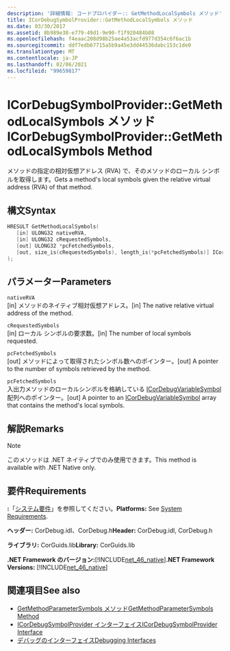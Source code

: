 ```yaml
---
description: '詳細情報: コードプロバイダー:: GetMethodLocalSymbols メソッド'
title: ICorDebugSymbolProvider::GetMethodLocalSymbols メソッド
ms.date: 03/30/2017
ms.assetid: 8b989e38-e779-49d1-9e90-f1f920484b08
ms.openlocfilehash: f4eaac208d98b25ae4a53acfd977d354c6f6ac1b
ms.sourcegitcommit: ddf7edb67715a5b9a45e3dd44536dabc153c1de0
ms.translationtype: MT
ms.contentlocale: ja-JP
ms.lasthandoff: 02/06/2021
ms.locfileid: "99659817"
---
```

# <a name="icordebugsymbolprovidergetmethodlocalsymbols-method"></a><span data-ttu-id="62ade-103">ICorDebugSymbolProvider::GetMethodLocalSymbols メソッド</span><span class="sxs-lookup"><span data-stu-id="62ade-103">ICorDebugSymbolProvider::GetMethodLocalSymbols Method</span></span>

<span data-ttu-id="62ade-104">メソッドの指定の相対仮想アドレス (RVA) で、そのメソッドのローカル シンボルを取得します。</span><span class="sxs-lookup"><span data-stu-id="62ade-104">Gets a method's local symbols given the relative virtual address (RVA) of that method.</span></span>  
  
## <a name="syntax"></a><span data-ttu-id="62ade-105">構文</span><span class="sxs-lookup"><span data-stu-id="62ade-105">Syntax</span></span>  
  
```cpp  
HRESULT GetMethodLocalSymbols(  
   [in] ULONG32 nativeRVA,  
   [in] ULONG32 cRequestedSymbols,  
   [out] ULONG32 *pcFetchedSymbols,  
   [out, size_is(cRequestedSymbols), length_is(*pcFetchedSymbols)] ICorDebugVariableSymbol *pSymbols[]  
);  
```  
  
## <a name="parameters"></a><span data-ttu-id="62ade-106">パラメーター</span><span class="sxs-lookup"><span data-stu-id="62ade-106">Parameters</span></span>  

 `nativeRVA`  
 <span data-ttu-id="62ade-107">[in] メソッドのネイティブ相対仮想アドレス。</span><span class="sxs-lookup"><span data-stu-id="62ade-107">[in] The native relative virtual address of the method.</span></span>  
  
 `cRequestedSymbols`  
 <span data-ttu-id="62ade-108">[in] ローカル シンボルの要求数。</span><span class="sxs-lookup"><span data-stu-id="62ade-108">[in] The number of local symbols requested.</span></span>  
  
 `pcFetchedSymbols`  
 <span data-ttu-id="62ade-109">[out] メソッドによって取得されたシンボル数へのポインター。</span><span class="sxs-lookup"><span data-stu-id="62ade-109">[out] A pointer to the number of symbols retrieved by the method.</span></span>  
  
 `pcFetchedSymbols`  
 <span data-ttu-id="62ade-110">入出力メソッドのローカルシンボルを格納している [ICorDebugVariableSymbol](icordebugvariablesymbol-interface.md) 配列へのポインター。</span><span class="sxs-lookup"><span data-stu-id="62ade-110">[out] A pointer to an [ICorDebugVariableSymbol](icordebugvariablesymbol-interface.md) array that contains the method's local symbols.</span></span>  
  
## <a name="remarks"></a><span data-ttu-id="62ade-111">解説</span><span class="sxs-lookup"><span data-stu-id="62ade-111">Remarks</span></span>  
  
> [!NOTE]
> <span data-ttu-id="62ade-112">このメソッドは .NET ネイティブでのみ使用できます。</span><span class="sxs-lookup"><span data-stu-id="62ade-112">This method is available with .NET Native only.</span></span>  
  
## <a name="requirements"></a><span data-ttu-id="62ade-113">要件</span><span class="sxs-lookup"><span data-stu-id="62ade-113">Requirements</span></span>  

 <span data-ttu-id="62ade-114">**:**「[システム要件](../../get-started/system-requirements.md)」を参照してください。</span><span class="sxs-lookup"><span data-stu-id="62ade-114">**Platforms:** See [System Requirements](../../get-started/system-requirements.md).</span></span>  
  
 <span data-ttu-id="62ade-115">**ヘッダー:** CorDebug.idl、CorDebug.h</span><span class="sxs-lookup"><span data-stu-id="62ade-115">**Header:** CorDebug.idl, CorDebug.h</span></span>  
  
 <span data-ttu-id="62ade-116">**ライブラリ:** CorGuids.lib</span><span class="sxs-lookup"><span data-stu-id="62ade-116">**Library:** CorGuids.lib</span></span>  
  
 <span data-ttu-id="62ade-117">**.NET Framework のバージョン:**[!INCLUDE[net_46_native](../../../../includes/net-46-native-md.md)]</span><span class="sxs-lookup"><span data-stu-id="62ade-117">**.NET Framework Versions:** [!INCLUDE[net_46_native](../../../../includes/net-46-native-md.md)]</span></span>  
  
## <a name="see-also"></a><span data-ttu-id="62ade-118">関連項目</span><span class="sxs-lookup"><span data-stu-id="62ade-118">See also</span></span>

- [<span data-ttu-id="62ade-119">GetMethodParameterSymbols メソッド</span><span class="sxs-lookup"><span data-stu-id="62ade-119">GetMethodParameterSymbols Method</span></span>](icordebugsymbolprovider-getmethodparametersymbols-method.md)
- [<span data-ttu-id="62ade-120">ICorDebugSymbolProvider インターフェイス</span><span class="sxs-lookup"><span data-stu-id="62ade-120">ICorDebugSymbolProvider Interface</span></span>](icordebugsymbolprovider-interface.md)
- [<span data-ttu-id="62ade-121">デバッグのインターフェイス</span><span class="sxs-lookup"><span data-stu-id="62ade-121">Debugging Interfaces</span></span>](debugging-interfaces.md)
